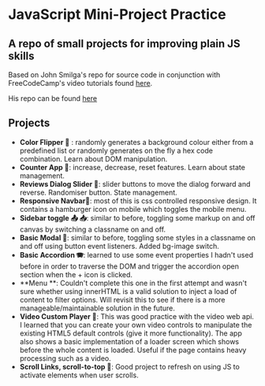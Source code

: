 # JavaScript Mini-Project Practice

## A repo of small projects for improving plain JS skills

Based on John Smilga's repo for source code in conjunction with FreeCodeCamp's video tutorials found [here](https://www.youtube.com/watch?v=3PHXvlpOkf4&t=467s&ab_channel=freeCodeCamp.org).

His repo can be found [here](https://github.com/john-smilga/javascript-basic-projects/tree/master)

## Projects

- **Color Flipper 🌈** : randomly generates a background colour either from a predefined list or randomly generates on the fly a hex code combination. Learn about DOM manipulation.
- **Counter App 🧮**: increase, decrease, reset features. Learn about state management.
- **Reviews Dialog Slider 🌠**: slider buttons to move the dialog forward and reverse. Randomiser button. State management.
- **Responsive Navbar🧭**: most of this is css controlled responsive design. It contains a hamburger icon on mobile which toggles the mobile menu.
- **Sidebar toggle 📤 📥**: similar to before, toggling some markup on and off canvas by switching a classname on and off.
- **Basic Modal 💬**: similar to before, toggling some styles in a classname on and off using button event listeners. Added bg-image switch.
- **Basic Accordion 🪗**: learned to use some event properties I hadn't used before in order to traverse the DOM and trigger the accordion open section when the + icon is clicked.
- **Menu **: Couldn't complete this one in the first attempt and wasn't sure whether using innerHTML is a valid solution to inject a load of content to filter options. Will revisit this to see if there is a more manageable/maintainable solution in the future.
- **Video Custom Player 🎥**: This was good practice with the video web api. I learned that you can create your own video controls to manipulate the existing HTML5 default controls (give it more functionality). The app also shows a basic implementation of a loader screen which shows before the whole content is loaded. Useful if the page contains heavy processing such as a video.
- **Scroll Links, scroll-to-top 📜**: Good project to refresh on using JS to activate elements when user scrolls.
